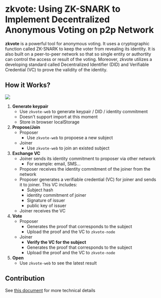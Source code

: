 # zkvote: Using ZK-SNARK to Implement Decentralized Anonymous Voting on p2p Network
**zkvote** is a powerful tool for anonymous voting. It uses a cryptographic function called ZK-SNARK to keep the voter from revealing its identity. It is also built on a peer-to-peer network so that so single entity or authortity can control the access or result of the voting. Moreover, zkvote utilizes a developing standard called Decentralized Identifier (DID) and Verifiable Credential (VC) to prove the validity of the identity.

## How it Works?
![](https://i.imgur.com/RAAnWn8.png)

1. **Generate keypair**
    - Use `zkvote-web` to generate keypair / DID / identity commitment
    - Doesn't support import at this moment
    - Store in browser localStorage
2. **Propose/Join**
    - Proposer
        - Use `zkvote-web` to propoese a new subject
    - Joiner
        - Use `zkvote-web` to join an existed subject
3. **Exchange VC**
    - Joiner sends its identity commitment to proposer via other network
      - For example: email, SMS...
    - Proposer receives the identity commitment of the joiner from the network
    - Proposer generates a verifiable credential (VC) for joiner and sends it to joiner. This VC includes:
        - Subject hash
        - identity commitment of joiner
        - Signature of issuer
        - public key of issuer
    - Joiner receives the VC
4. **Vote**
    - Proposer
        - Generates the proof that corresponds to the subject
        - Upload the proof and the VC to `zkvote-node`
    - Joiner
        - **Verify the VC for the subject**
        - Generates the proof that corresponds to the subject
        - Upload the proof and the VC to `zkvote-node`
5. **Open**
    - Use `zkvote-web` to see the latest result

## Contribution
See [this document](https://hackmd.io/@juincc/B1QV5NN5S) for more technical details
